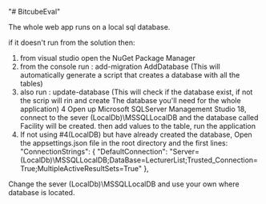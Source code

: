 "# BitcubeEval" 

The whole web app runs on a local sql database.

if it doesn't run from the solution then:
1. from visual studio open the NuGet Package Manager
2. from the console run : add-migration AddDatabase (This will automatically generate a script that creates a database with all the tables)
3. also run : update-database (This will check if the database exist, if not the scrip will rin and create The database you'll need for the whole application)
4  Open up Microsoft SQLServer Management Studio 18, connect to the sever (LocalDb)\\MSSQLLocalDB and the database called Facility will be created. then add values to the table, run the   application
5. If not using #4(LocalDB) but have already created the database, Open the appsettings.json file in the root directory and the first lines:
  "ConnectionStrings": {
    "DefaultConnection": "Server=(LocalDb)\\MSSQLLocalDB;DataBase=LecturerList;Trusted_Connection=True;MultipleActiveResultSets=True"
  },
  
Change the sever (LocalDb)\\MSSQLLocalDB and use  your own where database is located.
  
  
  
